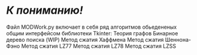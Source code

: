 # _К пониманию!_
Файл MODWork.py включает в себя ряд алгоритмов обьедененых общим интерфейсом библиотеки Tkinter:
Теория графов
Бинарное дерево поиска (WIP)
Метод сжатия Хаффмена
Метод сжатия Шеннона-Фэно
Метод сжатия LZ77
Метод сжатия LZ78
Метод сжатия LZSS
